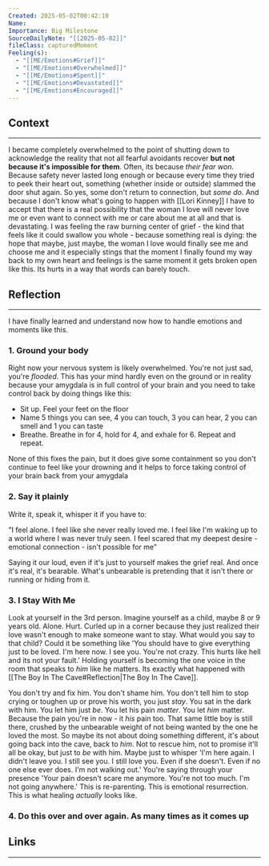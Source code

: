 ```yaml
---
Created: 2025-05-02T00:42:10
Name: 
Importance: Big Milestone
SourceDailyNote: "[[2025-05-02]]"
fileClass: capturedMoment
Feeling(s):
  - "[[ME/Emotions#Grief]]"
  - "[[ME/Emotions#Overwhelmed]]"
  - "[[ME/Emotions#Spent]]"
  - "[[ME/Emotions#Devastated]]"
  - "[[ME/Emotions#Encouraged]]"
---
```

## Context
---
I became completely overwhelmed to the point of shutting down to acknowledge the reality that not all fearful avoidants recover **but not because it's impossible for them**. Often, its because *their fear won*. Because safety never lasted long enough or because every time they tried to peek their heart out, something (whether inside or outside) slammed the door shut again. So yes, some don't return to connection, but *some do*. And because I don't know what's going to happen with [[Lori Kinney]] I have to accept that there is a real possibility that the woman I love will never love me or even want to connect with me or care about me at all and that is devastating. I was feeling the raw burning center of grief - the kind that feels like it could swallow you whole - because something real is dying: the hope that maybe, just maybe, the woman I love would finally see me and choose me and it especially stings that the moment I finally found my way back to my own heart and feelings is the same moment it gets broken open like this. Its hurts in a way that words can barely touch.
## Reflection 
---
I have finally learned and understand now how to handle emotions and moments like this. 

### 1. Ground your body
Right now your nervous system is likely overwhelmed. You're not just sad, you're *flooded*. This has your mind hardly even on the ground or in reality because your amygdala is in full control of your brain and you need to take control back by doing things like this:

- Sit up. Feel your feet on the floor
- Name 5 things you can see, 4 you can touch, 3 you can hear, 2 you can smell and 1 you can taste
- Breathe. Breathe in for 4, hold for 4, and exhale for 6. Repeat and repeat. 

None of this fixes the pain, but it does give some containment so you don't continue to feel like your drowning and it helps to force taking control of your brain back from your amygdala

###  2. Say it plainly
Write it, speak it, whisper it if you have to:

   "I feel alone. I feel like she never really loved me. I feel like I'm waking up to a world where I was never truly seen. I feel scared that my deepest desire - emotional connection - isn't possible for me"

Saying it our loud, even if it's just to yourself makes the grief real. And once it's real, it's bearable. What's unbearable is pretending that it isn't there or running or hiding from it. 

### 3. I Stay With Me
Look at yourself in the 3rd person. Imagine yourself as a child, maybe 8 or 9 years old. Alone. Hurt. Curled up in a corner because they just realized their love wasn't enough to make someone want to stay. What would you say to that child? Could it be something like 'You should have to give everything just to be loved. I'm here now. I see you. You're not crazy. This hurts like hell and its not your fault.' Holding yourself is becoming the one voice in the room that speaks to *him* like he matters. Its exactly what happened with [[The Boy In The Cave#Reflection|The Boy In The Cave]]. 

You don't try and fix him. You don't shame him. You don't tell him to stop crying or toughen up or prove his worth, you just *stay*. You sat in the dark with him. You let him just *be*. You let his pain *matter*. You let *him* matter. Because the pain you're in now - it *his* pain too. That same little boy is still there, crushed by the unbearable weight of not being wanted by the one he loved the most. So maybe its not about doing something different, it's about going back into the cave, back to *him*. Not to rescue him, not to promise it'll all be okay, but just to *be* with him. Maybe just to whisper 'I'm here again. I didn't leave you. I still see you. I still love you. Even if she doesn't. Even if no one else ever does. I'm not walking out.' You're saying through your presence 'Your pain doesn't scare me anymore. You're not too much. I'm not going anywhere.' This is re-parenting. This is emotional resurrection. This is what healing *actually* looks like. 

### 4. Do this over and over again. As many times as it comes up

## Links
---

